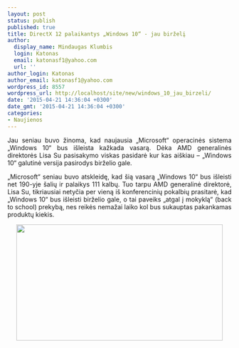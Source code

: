 ```yaml
---
layout: post
status: publish
published: true
title: DirectX 12 palaikantys „Windows 10“ - jau birželį
author:
  display_name: Mindaugas Klumbis
  login: Katonas
  email: katonasf1@yahoo.com
  url: ''
author_login: Katonas
author_email: katonasf1@yahoo.com
wordpress_id: 8557
wordpress_url: http://localhost/site/new/windows_10_jau_birzeli/
date: '2015-04-21 14:36:04 +0300'
date_gmt: '2015-04-21 14:36:04 +0300'
categories:
- Naujienos
---
```

<p style="text-align: justify;">
	Jau seniau buvo žinoma, kad naujausia &bdquo;Microsoft&ldquo; operacinės sistema &bdquo;Windows 10&ldquo; bus i&scaron;leista kažkada vasarą. Dėka AMD generalinės direktorės Lisa Su pasisakymo viskas pasidarė kur kas ai&scaron;kiau &ndash; &bdquo;Windows 10&ldquo; galutinė versija pasirodys birželio gale.</p>
<p style="text-align: justify;">
	&bdquo;Microsoft&ldquo; seniau buvo atskleidę, kad &scaron;ią vasarą &bdquo;Windows 10&ldquo; bus i&scaron;leisti net 190-yje &scaron;alių ir palaikys 111 kalbų. Tuo tarpu AMD generalinė direktorė, Lisa Su, tikriausiai netyčia per vieną i&scaron; konferencinių pokalbių prasitarė, kad &bdquo;Windows 10&ldquo; bus i&scaron;leisti birželio gale, o tai paveiks &bdquo;atgal į mokyklą&ldquo; (back to school) prekybą, nes reikės nemažai laiko kol bus sukauptas pakankamas produktų kiekis.</p>
<p style="text-align: center;">
	<a href="http://technews.lt/userfiles/microsoft_windows_10_for_all.jpg"><img alt="" src="http://technews.lt/userfiles/microsoft_windows_10_for_all.jpg" style="width: 464px; height: 261px;" /></a></p>
